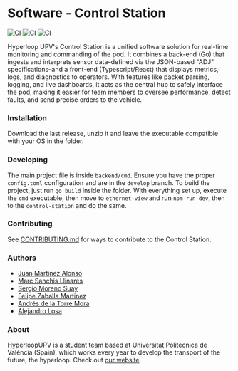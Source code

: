 # Software - Control Station

[![CI](https://github.com/HyperloopUPV-H8/software/actions/workflows/build-backend.yaml/badge.svg)](https://github.com/HyperloopUPV-H8/software/actions/workflows/build-backend.yaml)
[![CI](https://github.com/HyperloopUPV-H8/software/actions/workflows/build-ethernet-view.yaml/badge.svg)](https://github.com/HyperloopUPV-H8/software/actions/workflows/build-ethernet-view.yaml)
[![CI](https://github.com/HyperloopUPV-H8/software/actions/workflows/build-control-station.yaml/badge.svg)](https://github.com/HyperloopUPV-H8/software/actions/workflows/build-control-station.yaml)

Hyperloop UPV's Control Station is a unified software solution for real-time monitoring and commanding of the pod. It combines a back-end (Go) that ingests and interprets sensor data–defined via the JSON-based "ADJ" specifications–and a front-end (Typescript/React) that displays metrics, logs, and diagnostics to operators. With features like packet parsing, logging, and live dashboards, it acts as the central hub to safely interface the pod, making it easier for team members to oversee performance, detect faults, and send precise orders to the vehicle.

### Installation

Download the last release, unzip it and leave the executable compatible with your OS in the folder.

### Developing

The main project file is inside `backend/cmd`. Ensure you have the proper `config.toml` configuration and are in the `develop` branch. To build the project, just run `go build` inside the folder. With everything set up, execute the `cmd` executable, then move to `ethernet-view` and run `npm run dev`, then to the `control-station` and do the same.

### Contributing

See [CONTRIBUTING.md](./CONTRIBUTING.md) for ways to contribute to the Control Station.

### Authors

- [Juan Martinez Alonso](https://github.com/jmaralo)
- [Marc Sanchis Llinares](https://github.com/msanlli)
- [Sergio Moreno Suay](https://github.com/smorsua)
- [Felipe Zaballa Martinez](https://github.com/lipezaballa)
- [Andrés de la Torre Mora](https://github.com/andresdlt03)
- [Alejandro Losa](https://github.com/Losina24)

### About

HyperloopUPV is a student team based at Universitat Politècnica de València (Spain), which works every year to develop the transport of the future, the hyperloop. Check out [our website](https://hyperloopupv.com/#/)

